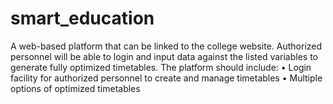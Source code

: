 # smart_education
A web-based platform that can be linked to the college website. Authorized personnel will be able to login and input data against the listed variables to generate fully optimized timetables.  The platform should include: • Login facility for authorized personnel to create and manage timetables • Multiple options of optimized timetables 
